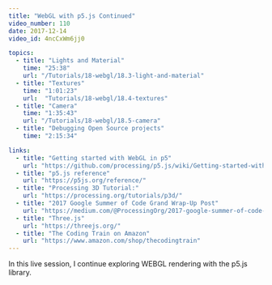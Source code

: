 ```yaml
---
title: "WebGL with p5.js Continued"
video_number: 110
date: 2017-12-14
video_id: 4ncCxWm6jj0

topics:
  - title: "Lights and Material"
    time: "25:38"
    url: "/Tutorials/18-webgl/18.3-light-and-material"
  - title: "Textures"
    time: "1:01:23"
    url:  "Tutorials/18-webgl/18.4-textures"
  - title: "Camera"
    time: "1:35:43"
    url: "/Tutorials/18-webgl/18.5-camera"
  - title: "Debugging Open Source projects"
    time: "2:15:34"

links:
  - title: "Getting started with WebGL in p5"
    url: "https://github.com/processing/p5.js/wiki/Getting-started-with-WebGL-in-p5"
  - title: "p5.js reference"
    url: "https://p5js.org/reference/"
  - title: "Processing 3D Tutorial:"
    url: "https://processing.org/tutorials/p3d/"
  - title: "2017 Google Summer of Code Grand Wrap-Up Post"
    url: "https://medium.com/@ProcessingOrg/2017-google-summer-of-code-grand-wrap-up-post-16680b1438db"
  - title: "Three.js"
    url: "https://threejs.org/"
  - title: "The Coding Train on Amazon"
    url: "https://www.amazon.com/shop/thecodingtrain"
---
```

In this live session, I continue exploring WEBGL rendering with the p5.js library.
